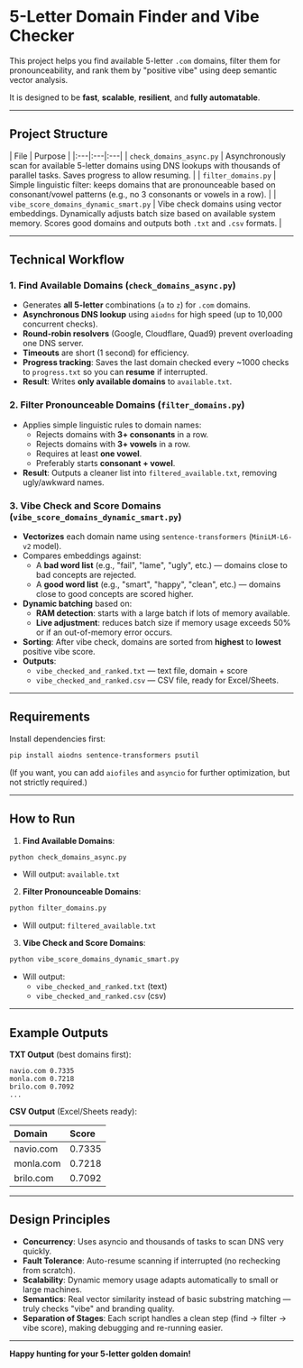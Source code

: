 # 5-Letter Domain Finder and Vibe Checker

This project helps you find available 5-letter `.com` domains, filter them for pronounceability, and rank them by "positive vibe" using deep semantic vector analysis.

It is designed to be **fast**, **scalable**, **resilient**, and **fully automatable**.

---

## Project Structure

| File | Purpose |
|:---|:---|:---|
| `check_domains_async.py` | Asynchronously scan for available 5-letter domains using DNS lookups with thousands of parallel tasks. Saves progress to allow resuming. |
| `filter_domains.py` | Simple linguistic filter: keeps domains that are pronounceable based on consonant/vowel patterns (e.g., no 3 consonants or vowels in a row). |
| `vibe_score_domains_dynamic_smart.py` | Vibe check domains using vector embeddings. Dynamically adjusts batch size based on available system memory. Scores good domains and outputs both `.txt` and `.csv` formats. |

---

## Technical Workflow

### 1. **Find Available Domains (`check_domains_async.py`)**

- Generates **all 5-letter** combinations (`a` to `z`) for `.com` domains.
- **Asynchronous DNS lookup** using `aiodns` for high speed (up to 10,000 concurrent checks).
- **Round-robin resolvers** (Google, Cloudflare, Quad9) prevent overloading one DNS server.
- **Timeouts** are short (1 second) for efficiency.
- **Progress tracking**: Saves the last domain checked every ~1000 checks to `progress.txt` so you can **resume** if interrupted.
- **Result**: Writes **only available domains** to `available.txt`.

### 2. **Filter Pronounceable Domains (`filter_domains.py`)**

- Applies simple linguistic rules to domain names:
  - Rejects domains with **3+ consonants** in a row.
  - Rejects domains with **3+ vowels** in a row.
  - Requires at least **one vowel**.
  - Preferably starts **consonant + vowel**.
- **Result**: Outputs a cleaner list into `filtered_available.txt`, removing ugly/awkward names.

### 3. **Vibe Check and Score Domains (`vibe_score_domains_dynamic_smart.py`)**

- **Vectorizes** each domain name using `sentence-transformers` (`MiniLM-L6-v2` model).
- Compares embeddings against:
  - A **bad word list** (e.g., "fail", "lame", "ugly", etc.) — domains close to bad concepts are rejected.
  - A **good word list** (e.g., "smart", "happy", "clean", etc.) — domains close to good concepts are scored higher.
- **Dynamic batching** based on:
  - **RAM detection**: starts with a large batch if lots of memory available.
  - **Live adjustment**: reduces batch size if memory usage exceeds 50% or if an out-of-memory error occurs.
- **Sorting**: After vibe check, domains are sorted from **highest** to **lowest** positive vibe score.
- **Outputs**:
  - `vibe_checked_and_ranked.txt` — text file, domain + score
  - `vibe_checked_and_ranked.csv` — CSV file, ready for Excel/Sheets.

---

## Requirements

Install dependencies first:

```bash
pip install aiodns sentence-transformers psutil
```

(If you want, you can add `aiofiles` and `asyncio` for further optimization, but not strictly required.)

---

## How to Run

1. **Find Available Domains**:

```bash
python check_domains_async.py
```

- Will output: `available.txt`

2. **Filter Pronounceable Domains**:

```bash
python filter_domains.py
```

- Will output: `filtered_available.txt`

3. **Vibe Check and Score Domains**:

```bash
python vibe_score_domains_dynamic_smart.py
```

- Will output:
  - `vibe_checked_and_ranked.txt` (text)
  - `vibe_checked_and_ranked.csv` (csv)

---

## Example Outputs

**TXT Output** (best domains first):

```
navio.com 0.7335
monla.com 0.7218
brilo.com 0.7092
...
```

**CSV Output** (Excel/Sheets ready):

| Domain | Score |
|:---|:---|
| navio.com | 0.7335 |
| monla.com | 0.7218 |
| brilo.com | 0.7092 |

---

## Design Principles

- **Concurrency**: Uses asyncio and thousands of tasks to scan DNS very quickly.
- **Fault Tolerance**: Auto-resume scanning if interrupted (no rechecking from scratch).
- **Scalability**: Dynamic memory usage adapts automatically to small or large machines.
- **Semantics**: Real vector similarity instead of basic substring matching — truly checks "vibe" and branding quality.
- **Separation of Stages**: Each script handles a clean step (find → filter → vibe score), making debugging and re-running easier.

---

**Happy hunting for your 5-letter golden domain!**